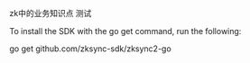 zk中的业务知识点 测试


To install the SDK with the go get command, run the following:


go get github.com/zksync-sdk/zksync2-go

